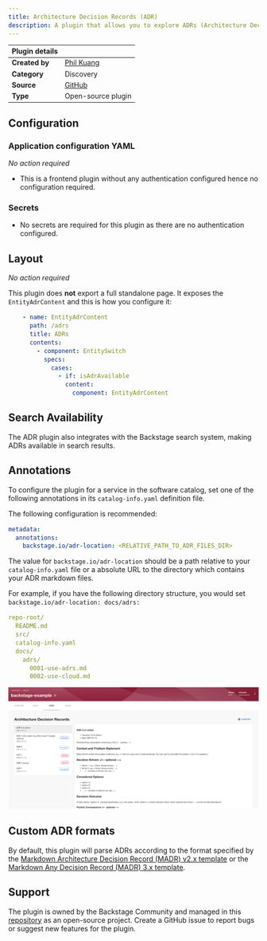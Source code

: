 ```yaml
---
title: Architecture Decision Records (ADR) 
description: A plugin that allows you to explore ADRs (Architecture Decision Records) associated with your entities.
---
```


| Plugin details |                                                                                |
| -------------- | ------------------------------------------------------------------------------ |
| **Created by** | [Phil Kuang](https://github.com/kuangp)                                                      |
| **Category**   | Discovery                                                                        |
| **Source**     | [GitHub](https://github.com/backstage/community-plugins/tree/main/workspaces/adr/plugins/adr) |
| **Type**       | Open-source plugin                                                             |


## Configuration

### Application configuration YAML

_No action required_

- This is a frontend plugin without any authentication configured hence no configuration required. 


### Secrets

- No secrets are required for this plugin as there are no authentication configured. 

## Layout

_No action required_

This plugin does **not** export a full standalone page. It exposes the `EntityAdrContent` and this is how you configure it:

```YAML
    - name: EntityAdrContent
      path: /adrs
      title: ADRs
      contents:
        - component: EntitySwitch
          specs:
            cases:
              - if: isAdrAvailable
                content:
                  component: EntityAdrContent
```


## Search Availability

The ADR plugin also integrates with the Backstage search system, making ADRs available in search results.



## Annotations

To configure the plugin for a service in the software catalog, set one of the following annotations in its `catalog-info.yaml` definition file.

The following configuration is recommended:

```YAML
metadata:
  annotations:
    backstage.io/adr-location: <RELATIVE_PATH_TO_ADR_FILES_DIR>
```
The value for `backstage.io/adr-location` should be a path relative to your `catalog-info.yaml` file or a absolute URL to the directory which contains your ADR markdown files.

For example, if you have the following directory structure, you would set `backstage.io/adr-location: docs/adrs:`

```YAML
repo-root/
  README.md
  src/
  catalog-info.yaml
  docs/
    adrs/
      0001-use-adrs.md
      0002-use-cloud.md
```

![](./static/adr-plugin.png)

## Custom ADR formats

By default, this plugin will parse ADRs according to the format specified by the [Markdown Architecture Decision Record (MADR) v2.x template](https://github.com/adr/madr/tree/2.1.2) or the [Markdown Any Decision Record (MADR) 3.x template](https://github.com/adr/madr/tree/3.0.0). 

## Support

The plugin is owned by the Backstage Community and managed in this [repository](https://github.com/backstage/community-plugins/tree/main/workspaces/adr) as an open-source project. Create a GitHub issue to report bugs or suggest new features for the plugin.

